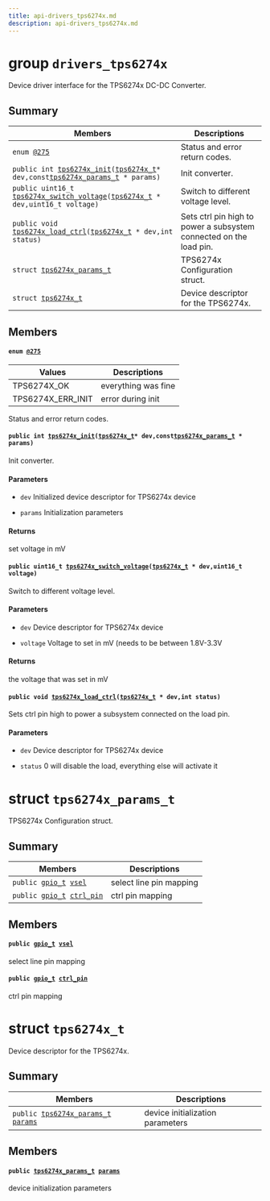 ```yaml
---
title: api-drivers_tps6274x.md
description: api-drivers_tps6274x.md
---
```

# group `drivers_tps6274x` 

Device driver interface for the TPS6274x DC-DC Converter.

## Summary

 Members                        | Descriptions                                
--------------------------------|---------------------------------------------
`enum `[`@275`](#group__drivers__tps6274x_1ga2db06901d03245a790e5571701aba3df)            | Status and error return codes.
`public int `[`tps6274x_init`](#group__drivers__tps6274x_1ga8a34c2ce7381d79ce798c7972e4abf21)`(`[`tps6274x_t`](./doc/starlight-docs/src/content/docs/apidoc/api-drivers_tps6274x.md#structtps6274x__t)` * dev,const `[`tps6274x_params_t`](./doc/starlight-docs/src/content/docs/apidoc/api-drivers_tps6274x.md#structtps6274x__params__t)` * params)`            | Init converter.
`public uint16_t `[`tps6274x_switch_voltage`](#group__drivers__tps6274x_1gae71122da149171e1c7447fcb2edbec6f)`(`[`tps6274x_t`](./doc/starlight-docs/src/content/docs/apidoc/api-drivers_tps6274x.md#structtps6274x__t)` * dev,uint16_t voltage)`            | Switch to different voltage level.
`public void `[`tps6274x_load_ctrl`](#group__drivers__tps6274x_1gaee38dcd24bd22a377da506640437d4e0)`(`[`tps6274x_t`](./doc/starlight-docs/src/content/docs/apidoc/api-drivers_tps6274x.md#structtps6274x__t)` * dev,int status)`            | Sets ctrl pin high to power a subsystem connected on the load pin.
`struct `[`tps6274x_params_t`](#structtps6274x__params__t) | TPS6274x Configuration struct.
`struct `[`tps6274x_t`](#structtps6274x__t) | Device descriptor for the TPS6274x.

## Members

#### `enum `[`@275`](#group__drivers__tps6274x_1ga2db06901d03245a790e5571701aba3df) 

 Values                         | Descriptions                                
--------------------------------|---------------------------------------------
TPS6274X_OK            | everything was fine
TPS6274X_ERR_INIT            | error during init

Status and error return codes.

#### `public int `[`tps6274x_init`](#group__drivers__tps6274x_1ga8a34c2ce7381d79ce798c7972e4abf21)`(`[`tps6274x_t`](./doc/starlight-docs/src/content/docs/apidoc/api-drivers_tps6274x.md#structtps6274x__t)` * dev,const `[`tps6274x_params_t`](./doc/starlight-docs/src/content/docs/apidoc/api-drivers_tps6274x.md#structtps6274x__params__t)` * params)` 

Init converter.

#### Parameters
* `dev` Initialized device descriptor for TPS6274x device 

* `params` Initialization parameters

#### Returns
set voltage in mV

#### `public uint16_t `[`tps6274x_switch_voltage`](#group__drivers__tps6274x_1gae71122da149171e1c7447fcb2edbec6f)`(`[`tps6274x_t`](./doc/starlight-docs/src/content/docs/apidoc/api-drivers_tps6274x.md#structtps6274x__t)` * dev,uint16_t voltage)` 

Switch to different voltage level.

#### Parameters
* `dev` Device descriptor for TPS6274x device 

* `voltage` Voltage to set in mV (needs to be between 1.8V-3.3V 

#### Returns
the voltage that was set in mV

#### `public void `[`tps6274x_load_ctrl`](#group__drivers__tps6274x_1gaee38dcd24bd22a377da506640437d4e0)`(`[`tps6274x_t`](./doc/starlight-docs/src/content/docs/apidoc/api-drivers_tps6274x.md#structtps6274x__t)` * dev,int status)` 

Sets ctrl pin high to power a subsystem connected on the load pin.

#### Parameters
* `dev` Device descriptor for TPS6274x device 

* `status` 0 will disable the load, everything else will activate it

# struct `tps6274x_params_t` 

TPS6274x Configuration struct.

## Summary

 Members                        | Descriptions                                
--------------------------------|---------------------------------------------
`public `[`gpio_t`](./doc/starlight-docs/src/content/docs/apidoc/api-undefined.md#group__drivers__periph__gpio_1gadacfc0deb08affff1e88f9549c8e2823)` `[`vsel`](#structtps6274x__params__t_1a1e56b8d865b42ca56b8aaf180139ba01) | select line pin mapping
`public `[`gpio_t`](./doc/starlight-docs/src/content/docs/apidoc/api-undefined.md#group__drivers__periph__gpio_1gadacfc0deb08affff1e88f9549c8e2823)` `[`ctrl_pin`](#structtps6274x__params__t_1ab98e0335fbb517e1a7c9a240baeee698) | ctrl pin mapping

## Members

#### `public `[`gpio_t`](./doc/starlight-docs/src/content/docs/apidoc/api-undefined.md#group__drivers__periph__gpio_1gadacfc0deb08affff1e88f9549c8e2823)` `[`vsel`](#structtps6274x__params__t_1a1e56b8d865b42ca56b8aaf180139ba01) 

select line pin mapping

#### `public `[`gpio_t`](./doc/starlight-docs/src/content/docs/apidoc/api-undefined.md#group__drivers__periph__gpio_1gadacfc0deb08affff1e88f9549c8e2823)` `[`ctrl_pin`](#structtps6274x__params__t_1ab98e0335fbb517e1a7c9a240baeee698) 

ctrl pin mapping

# struct `tps6274x_t` 

Device descriptor for the TPS6274x.

## Summary

 Members                        | Descriptions                                
--------------------------------|---------------------------------------------
`public `[`tps6274x_params_t`](./doc/starlight-docs/src/content/docs/apidoc/api-drivers_tps6274x.md#structtps6274x__params__t)` `[`params`](#structtps6274x__t_1adfdc9ff1f378a0d3d1f139d2a691c84c) | device initialization parameters

## Members

#### `public `[`tps6274x_params_t`](./doc/starlight-docs/src/content/docs/apidoc/api-drivers_tps6274x.md#structtps6274x__params__t)` `[`params`](#structtps6274x__t_1adfdc9ff1f378a0d3d1f139d2a691c84c) 

device initialization parameters

